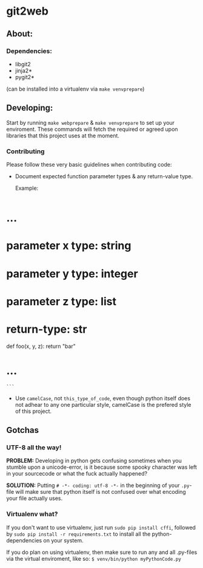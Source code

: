 # git2web

## About:

### Dependencies:

  + libgit2
  + jinja2* 
  + pygit2*

(can be installed into a virtualenv via `make venvprepare`)

## Developing:

  Start by running `make webprepare` & `make venvprepare` to set up your
  enviroment. These commands will fetch the required or agreed upon
  libraries that this project uses at the moment.

### Contributing

  Please follow these very basic guidelines when contributing code:

  + Document expected function parameter types & any return-value type.

	Example:

	```python
# ...
# parameter x type: string
# parameter y type: integer
# parameter z type: list
# return-type: str
def foo(x, y, z):
    return "bar"
# ...
	```

  + Use `camelCase`, not `this_type_of_code`, even though python itself
  does not adhear to any one particular style, camelCase is the prefered
  style of this project.

## Gotchas

### UTF-8 all the way!
  
  **PROBLEM:**
  Developing in python gets confusing sometimes when you stumble upon
  a unicode-error, is it because some spooky character was left in your sourcecode
  or what the fuck actually happened?

  **SOLUTION:** 
  Putting `# -*- coding: utf-8 -*-` in the beginning of your `.py`-file
  will make sure that python itself is not confused over what encoding your
  file actually uses.

### Virtualenv what?

  If you don't want to use virtualenv, just run `sudo pip install cffi`, followed
  by `sudo pip install -r requirements.txt` to install all the python-dependencies on
  your system.

  If you do plan on using virtualenv, then make sure to run any and all .py-files
  via the virtual enviroment, like so: `$ venv/bin/python myPythonCode.py`
